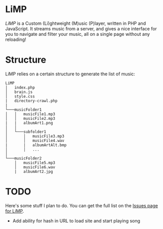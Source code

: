 # LiMP
*LiMP* is a Custom (Li)ghtweight (M)usic (P)layer, written in PHP and JavaScript. It streams music from a server, and gives a nice interface for you to navigate and filter your music, all on a single page without any reloading!

# Structure
LiMP relies on a certain structure to generate the list of music:
```
LiMP
│   index.php
│   brain.js
│   style.css
|   directory-crawl.php
|
└───musicFolder1
│   │   musicFile1.mp3
│   │   musicFile2.mp3
|   |   albumArt1.png
│   │
│   └───subfolder1
│       │   musicFile3.mp3
│       │   musicFile4.wav
|       |   albumArtAlt.bmp
│       │   ...
│   
└───musicFolder2
    │   musicFile5.mp3
    │   musicFile6.wav
    |   albumArt2.jpg
```

# TODO
Here's some stuff I plan to do. You can get the full list on the [Issues page for LiMP](https://github.com/evangipson/limp/issues).
- Add ability for hash in URL to load site and start playing song

